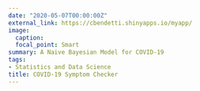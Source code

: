 ```yaml
---
date: "2020-05-07T00:00:00Z"
external_link: https://cbendetti.shinyapps.io/myapp/
image:
  caption:
  focal_point: Smart
summary: A Naive Bayesian Model for COVID-19
tags:
- Statistics and Data Science
title: COVID-19 Symptom Checker
---
```

